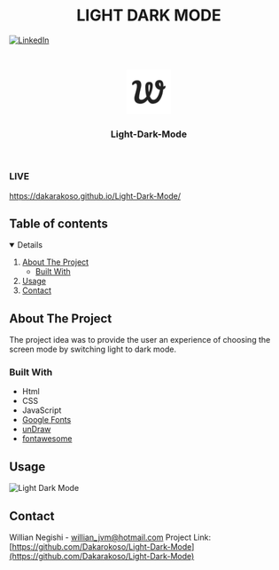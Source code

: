  <h1 align="center">LIGHT DARK MODE</h1>

[![LinkedIn][linkedin-shield]][linkedin-url]

<!-- PROJECT LOGO -->
<br />
<p align="center">
    <img src="images/apple-touch-icon.png" alt="Logo" width="80" height="80">
  </a>

  <h3 align="center">Light-Dark-Mode</h3>
<br/>
</p>

### LIVE

https://dakarakoso.github.io/Light-Dark-Mode/

<!-- TABLE OF CONTENTS -->

## Table of contents

<details open="open">
  <ol>
    <li>
      <a href="#about-the-project">About The Project</a>
      <ul>
        <li><a href="#built-with">Built With</a></li>
      </ul>
    </li>
    <li><a href="#usage">Usage</a></li>
    <li><a href="#contact">Contact</a></li>
  </ol>
</details>

<!-- ABOUT THE PROJECT -->

## About The Project

The project idea was to provide the user an experience of choosing the screen mode by switching light to dark mode.

### Built With

- Html
- CSS
- JavaScript
- [Google Fonts](https://fonts.google.com/)
- [unDraw](https://undraw.co/illustrations)
- [fontawesome](https://fontawesome.com/v5.15/icons?d=gallery&p=2&q=closef&m=free)

## Usage

![Light Dark Mode](https://github.com/Dakarakoso/Light-Dark-Mode/blob/main/images/usage.gif)

<!-- CONTACT -->

## Contact

Willian Negishi - willian_jvm@hotmail.com
Project Link: [https://github.com/Dakarokoso/Light-Dark-Mode](https://github.com/Dakarakoso/Light-Dark-Mode)

<!-- MARKDOWN LINKS & IMAGES -->
<!-- https://www.markdownguide.org/basic-syntax/#reference-style-links -->

[linkedin-shield]: https://img.shields.io/badge/-LinkedIn-black.svg?style=for-the-badge&logo=linkedin&colorB=555
[linkedin-url]: https://www.linkedin.com/in/willian-negishi-2829a4172/
